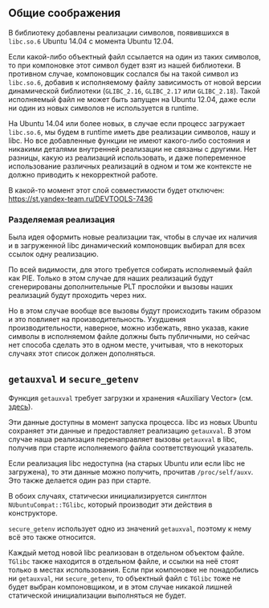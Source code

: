 ## Общие соображения

В библиотеку добавлены реализации символов, появившихся в `libc.so.6` Ubuntu
14.04 с момента Ubuntu 12.04.

Если какой-либо объектный файл ссылается на один из таких символов, то при
компоновке этот символ будет взят из нашей библиотеки. В противном случае,
компоновщик сослался бы на такой символ из `libc.so.6`, добавив к исполняемому
файлу зависимость от новой версии динамической библиотеки (`GLIBC_2.16`,
`GLIBC_2.17` или `GLIBC_2.18`). Такой исполняемый файл не может быть запущен на
Ubuntu 12.04, даже если ни один из новых символов не используется в runtime.

На Ubuntu 14.04 или более новых, в случае если процесс загружает `libc.so.6`, мы
будем в runtime иметь две реализации символов, нашу и libc. Но все добавленные
функции не имеют какого-либо состояния и никакими деталями внутренней реализации
не связаны с другими. Нет разницы, какую из реализаций использовать, и даже
попеременное использование различных реализаций в одном и том же контексте не
должно приводить к некорректной работе.

В какой-то момент этот слой совместимости будет отключен: https://st.yandex-team.ru/DEVTOOLS-7436

### Разделяемая реализация

Была идея оформить новые реализации так, чтобы в случае их наличия и в
загруженной libc динамический компоновщик выбирал для всех ссылок одну
реализацию.

По всей видимости, для этого требуется собирать исполняемый файл как PIE. Только
в этом случае для наших реализаций будут сгенерированы дополнительные PLT
прослойки и вызовы наших реализаций будут проходить через них.

Но в этом случае вообще все вызовы будут происходить таким образом и это
повлияет на производительность. Ухудшения производительности, наверное, можно
избежать, явно указав, какие символы в исполняемом файле должны быть публичными,
но сейчас нет способа сделать это в одном месте, учитывая, что в некоторых
случаях этот список должен дополняться.

## `getauxval` и `secure_getenv`

Функция `getauxval` требует загрузки и хранения «Auxiliary Vector» (см.
[здесь](https://refspecs.linuxfoundation.org/LSB_1.3.0/IA64/spec/auxiliaryvector.html)).

Эти данные доступны в момент запуска процесса. libc из новых Ubuntu сохраняет
эти данные и предоставляет реализацию `getauxval`. В этом случае наша реализация
перенаправляет вызовы `getauxval` в libc, получив при старте исполняемого файла
соответствующий указатель.

Если реализация libc недоступна (на старых Ubuntu или если libc не загружена),
то эти данные можно получить, прочитав `/proc/self/auxv`. Это также делается
один раз при старте.

В обоих случаях, статически инициализируется синглтон `NUbuntuCompat::TGlibc`, который
производит эти действия в конструкторе.

`secure_getenv` использует одно из значений `getauxval`, поэтому к нему всё это
также относится.

Каждый метод новой libc реализован в отдельном объектом файле. `TGlibc` также
находится в отдельном файле, и ссылки на неё стоят только в местах использования.
Если при компоновке не понадобились ни `getauxval`, ни `secure_getenv`, то
объектный файл с `TGlibc` тоже не будет выбран компоновщиком, и в этом случае
никакой лишней статической инициализации выполняться не будет.
